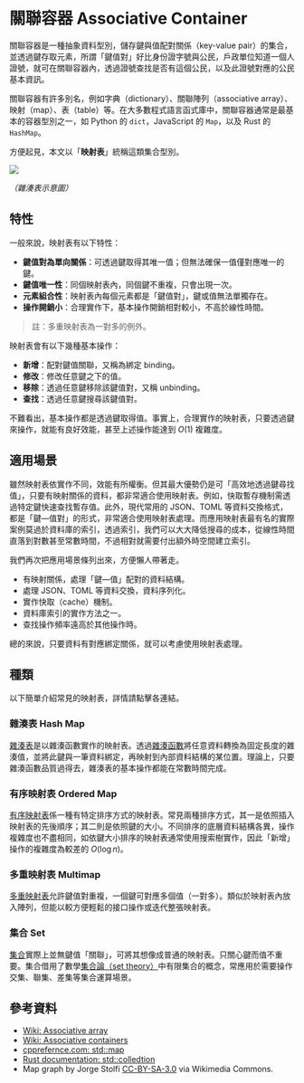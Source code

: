 # 關聯容器 Associative Container

關聯容器是一種抽象資料型別，儲存鍵與值配對關係（key-value pair）的集合，並透過鍵存取元素，所謂「鍵值對」好比身份證字號與公民，戶政單位知道一個人證號，就可在關聯容器內，透過證號查找是否有這個公民，以及此證號對應的公民基本資訊。

關聯容器有許多別名，例如字典（dictionary）、關聯陣列（associative array）、映射（map）、表（table）等。在大多數程式語言函式庫中，關聯容器通常是最基本的容器型別之一，如 Python 的 `dict`，JavaScript 的 `Map`，以及 Rust 的 `HashMap`。

方便起見，本文以「**映射表**」統稱這類集合型別。

![](https://upload.wikimedia.org/wikipedia/commons/thumb/5/5a/Hash_table_5_0_1_1_1_1_0_LL.svg/1280px-Hash_table_5_0_1_1_1_1_0_LL.svg.png)

_（雜湊表示意圖）_

## 特性

一般來說，映射表有以下特性：

- **鍵值對為單向關係**：可透過鍵取得其唯一值；但無法確保一值僅對應唯一的鍵。
- **鍵值唯一性**：同個映射表內，同個鍵不重複，只會出現一次。
- **元素組合性**：映射表內每個元素都是「鍵值對」，鍵或值無法單獨存在。
- **操作開銷小**：合理實作下，基本操作開銷相對較小，不高於線性時間。

> 註：多重映射表為一對多的例外。

映射表會有以下幾種基本操作：

- **新增**：配對鍵值關聯，又稱為綁定 binding。
- **修改**：修改任意鍵之下的值。
- **移除**：透過任意鍵移除該鍵值對，又稱 unbinding。
- **查找**：透過任意鍵搜尋該鍵值對。

不難看出，基本操作都是透過鍵取得值。事實上，合理實作的映射表，只要透過鍵來操作，就能有良好效能，甚至上述操作能達到 $O(1)$ 複雜度。

## 適用場景

雖然映射表依實作不同，效能有所權衡。但其最大優勢仍是可「高效地透過鍵尋找值」，只要有映射關係的資料，都非常適合使用映射表。例如，快取暫存機制需透過特定鍵快速查找暫存值。此外，現代常用的 JSON、TOML 等資料交換格式，都是「鍵—值對」的形式，非常適合使用映射表處理。而應用映射表最有名的實際案例莫過於資料庫的索引，透過索引，我們可以大大降低搜尋的成本，從線性時間直落到對數甚至常數時間，不過相對就需要付出額外時空間建立索引。

我們再次把應用場景條列出來，方便懶人帶著走。

- 有映射關係，處理「鍵—值」配對的資料結構。
- 處理 JSON、TOML 等資料交換，資料序列化。
- 實作快取（cache）機制。
- 資料庫索引的實作方法之一。
- 查找操作頻率遠高於其他操作時。

總的來說，只要資料有對應綁定關係，就可以考慮使用映射表處理。

## 種類

以下簡單介紹常見的映射表，詳情請點擊各連結。

### 雜湊表 Hash Map

[雜湊表](hash_map)是以雜湊函數實作的映射表。透過[雜湊函數](../../hash)將任意資料轉換為固定長度的雜湊值，並將此鍵與一筆資料綁定，再映射到內部資料結構的某位置。理論上，只要雜湊函數品質過得去，雜湊表的基本操作都能在常數時間完成。

### 有序映射表 Ordered Map

[有序映射表](ordered_map)係一種有特定排序方式的映射表。常見兩種排序方式，其一是依照插入映射表的先後順序；其二則是依照鍵的大小。不同排序的底層資料結構各異，操作複雜度也不盡相同，如依鍵大小排序的映射表通常使用搜索樹實作，因此「新增」操作的複雜度為較差的 $O(\log n)$。

### 多重映射表 Multimap

[多重映射表](multimap)允許鍵值對重複，一個鍵可對應多個值（一對多）。類似於映射表內放入陣列，但能以較方便輕鬆的接口操作或迭代整張映射表。

### 集合 Set

[集合](set)實際上並無鍵值「關聯」，可將其想像成普通的映射表。只關心鍵而值不重要。集合借用了數學[集合論（set theory）][set-theory]中有限集合的概念，常應用於需要操作交集、聯集、差集等集合運算場景。

[set-theory]: https://en.wikipedia.org/wiki/Set_theory

## 參考資料

- [Wiki: Associative array](https://en.wikipedia.org/wiki/Associative_array)
- [Wiki: Associative containers](https://en.wikipedia.org/wiki/Associative_containers)
- [cpprefernce.com: std::map](https://en.cppreference.com/w/cpp/container/map)
- [Rust documentation: std::colledtion](https://doc.rust-lang.org/stable/std/collections/)
- Map graph by Jorge Stolfi [CC-BY-SA-3.0](http://creativecommons.org/licenses/by-sa/3.0/) via Wikimedia Commons.
